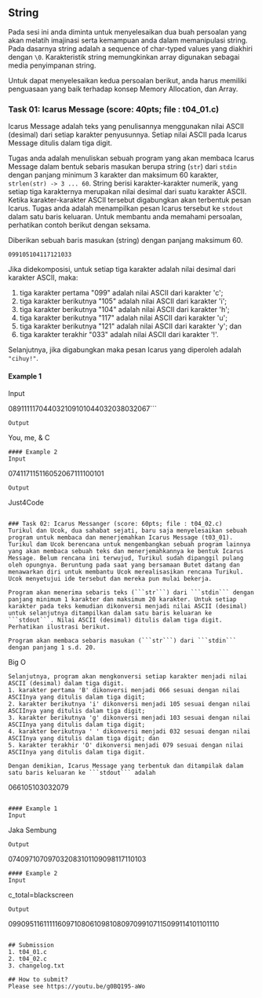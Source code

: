 ## String

Pada sesi ini anda diminta untuk menyelesaikan dua buah persoalan yang akan melatih imajinasi serta kemampuan anda dalam memanipulasi string. Pada dasarnya string adalah a sequence of char-typed values yang diakhiri dengan ```\0```. Karakteristik string memungkinkan array digunakan sebagai media penyimpanan string.

Untuk dapat menyelesaikan kedua persoalan berikut, anda harus memiliki penguasaan yang baik terhadap konsep Memory Allocation, dan Array.

### Task 01: Icarus Message (score: 40pts; file : t04_01.c)
Icarus Message adalah teks yang penulisannya menggunakan nilai ASCII (desimal) dari setiap karakter penyusunnya. Setiap nilai ASCII pada Icarus Message ditulis dalam tiga digit.

Tugas anda adalah menuliskan sebuah program yang akan membaca Icarus Message dalam bentuk sebaris masukan berupa string (```str```) dari ```stdin``` dengan panjang minimum 3 karakter dan maksimum 60 karakter, ```strlen(str) -> 3 ... 60```. String berisi karakter-karakter numerik, yang setiap tiga karakternya merupakan nilai desimal dari suatu karakter ASCII. Ketika karakter-karakter ASCII tersebut digabungkan akan terbentuk pesan Icarus. Tugas anda adalah menampilkan pesan Icarus tersebut ke ```stdout``` dalam satu baris keluaran. Untuk membantu anda memahami persoalan, perhatikan contoh berikut dengan seksama.

Diberikan sebuah baris masukan (string) dengan panjang maksimum 60.
```
099105104117121033
```
Jika didekomposisi, untuk setiap tiga karakter adalah nilai desimal dari karakter ASCII, maka:
1. tiga karakter pertama "099" adalah nilai ASCII dari karakter 'c';
2. tiga karakter berikutnya "105" adalah nilai ASCII dari karakter 'i';
3. tiga karakter berikutnya "104" adalah nilai ASCII dari karakter 'h';
4. tiga karakter berikutnya "117" adalah nilai ASCII dari karakter 'u';
5. tiga karakter berikutnya "121" adalah nilai ASCII dari karakter 'y'; dan
6. tiga karakter terakhir "033" adalah nilai ASCII dari karakter '!'.

Selanjutnya, jika digabungkan maka pesan Icarus yang diperoleh adalah ```"cihuy!"```.

#### Example 1
Input

089111117044032109101044032038032067```


```
Output
```
You, me, & C

```
#### Example 2
Input
```
074117115116052067111100101

```
Output
```
Just4Code

```

### Task 02: Icarus Messanger (score: 60pts; file : t04_02.c)
Turikul dan Ucok, dua sahabat sejati, baru saja menyelesaikan sebuah program untuk membaca dan menerjemahkan Icarus Message (t03_01). Turikul dam Ucok berencana untuk mengembangkan sebuah program lainnya yang akan membaca sebuah teks dan menerjemahkannya ke bentuk Icarus Message. Belum rencana ini terwujud, Turikul sudah dipanggil pulang oleh opungnya. Beruntung pada saat yang bersamaan Butet datang dan menawarkan diri untuk membantu Ucok merealisasikan rencana Turikul. Ucok menyetujui ide tersebut dan mereka pun mulai bekerja.

Program akan menerima sebaris teks (```str```) dari ```stdin``` dengan panjang minimum 1 karakter dan maksimum 20 karakter. Untuk setiap karakter pada teks kemudian dikonversi menjadi nilai ASCII (desimal) untuk selanjutnya ditampilkan dalam satu baris keluaran ke ```stdout```. Nilai ASCII (desimal) ditulis dalam tiga digit. Perhatikan ilustrasi berikut.

Program akan membaca sebaris masukan (```str```) dari ```stdin``` dengan panjang 1 s.d. 20.
```
Big O

```
Selanjutnya, program akan mengkonversi setiap karakter menjadi nilai ASCII (desimal) dalam tiga digit.
1. karakter pertama 'B' dikonversi menjadi 066 sesuai dengan nilai ASCIInya yang ditulis dalam tiga digit;
2. karakter berikutnya 'i' dikonversi menjadi 105 sesuai dengan nilai ASCIInya yang ditulis dalam tiga digit;
3. karakter berikutnya 'g' dikonversi menjadi 103 sesuai dengan nilai ASCIInya yang ditulis dalam tiga digit;
4. karakter berikutnya ' ' dikonversi menjadi 032 sesuai dengan nilai ASCIInya yang ditulis dalam tiga digit; dan
5. karakter terakhir 'O' dikonversi menjadi 079 sesuai dengan nilai ASCIInya yang ditulis dalam tiga digit.

Dengan demikian, Icarus Message yang terbentuk dan ditampilak dalam satu baris keluaran ke ```stdout``` adalah
```
066105103032079

```

#### Example 1
Input
```
Jaka Sembung

```
Output
```
074097107097032083101109098117110103

```
#### Example 2
Input
```
c_total=blackscreen

```
Output
```
099095116111116097108061098108097099107115099114101101110

```

## Submission
1. t04_01.c
2. t04_02.c
3. changelog.txt

## How to submit?
Please see https://youtu.be/g0BQ195-aWo
